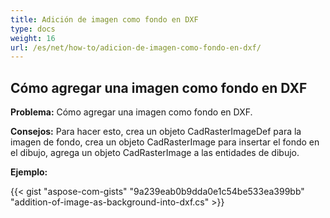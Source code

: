 ```yaml
---
title: Adición de imagen como fondo en DXF
type: docs
weight: 16
url: /es/net/how-to/adicion-de-imagen-como-fondo-en-dxf/
---
```


## **Cómo agregar una imagen como fondo en DXF**

**Problema:** Cómo agregar una imagen como fondo en DXF.

**Consejos:** Para hacer esto, crea un objeto CadRasterImageDef para la imagen de fondo, crea un objeto CadRasterImage para insertar el fondo en el dibujo, agrega un objeto CadRasterImage a las entidades de dibujo.

**Ejemplo:**

{{< gist "aspose-com-gists" "9a239eab0b9dda0e1c54be533ea399bb" "addition-of-image-as-background-into-dxf.cs" >}}
